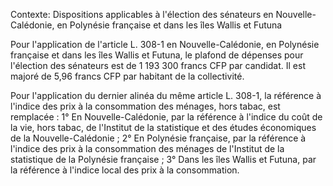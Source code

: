 Contexte: Dispositions applicables à l'élection des sénateurs en Nouvelle-Calédonie, en Polynésie française et dans les îles Wallis et Futuna

Pour l'application de l'article L. 308-1 en Nouvelle-Calédonie, en Polynésie française et dans les îles Wallis et Futuna, le plafond de dépenses pour l'élection des sénateurs est de 1 193 300 francs CFP par candidat. Il est majoré de 5,96 francs CFP par habitant de la collectivité.

Pour l'application du dernier alinéa du même article L. 308-1, la référence à l'indice des prix à la consommation des ménages, hors tabac, est remplacée : 1° En Nouvelle-Calédonie, par la référence à l'indice du coût de la vie, hors tabac, de l'Institut de la statistique et des études économiques de la Nouvelle-Calédonie ; 2° En Polynésie française, par la référence à l'indice des prix à la consommation des ménages de l'Institut de la statistique de la Polynésie française ; 3° Dans les îles Wallis et Futuna, par la référence à l'indice local des prix à la consommation.